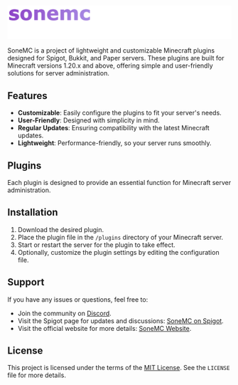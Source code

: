 ![SoneMC](https://github.com/wejkey/SoneMC/raw/main/images/test3.png)

SoneMC is a project of lightweight and customizable Minecraft plugins designed for Spigot, Bukkit, and Paper servers. These plugins are built for Minecraft versions 1.20.x and above, offering simple and user-friendly solutions for server administration.

## Features

- **Customizable**: Easily configure the plugins to fit your server's needs.
- **User-Friendly**: Designed with simplicity in mind.
- **Regular Updates**: Ensuring compatibility with the latest Minecraft updates.
- **Lightweight**: Performance-friendly, so your server runs smoothly.

## Plugins

Each plugin is designed to provide an essential function for Minecraft server administration.

## Installation

1. Download the desired plugin.
2. Place the plugin file in the `/plugins` directory of your Minecraft server.
3. Start or restart the server for the plugin to take effect.
4. Optionally, customize the plugin settings by editing the configuration file.

## Support

If you have any issues or questions, feel free to:

- Join the community on [Discord](https://discord.gg/4QdfHFGe4q).
- Visit the Spigot page for updates and discussions: [SoneMC on Spigot](https://www.spigotmc.org/members/sonemc.2226356/).
- Visit the official website for more details: [SoneMC Website](https://wejkey.github.io/sonemc/).

## License

This project is licensed under the terms of the [MIT License](https://github.com/wejkey/SoneMC/blob/main/LICENSE). See the `LICENSE` file for more details.

